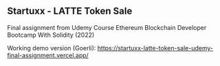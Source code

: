 ## Startuxx - LATTE Token Sale

Final assignment from Udemy Course Ethereum Blockchain Developer Bootcamp With Solidity (2022)

Working demo version (Goerli): https://startuxx-latte-token-sale-udemy-final-assignment.vercel.app/
